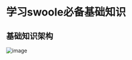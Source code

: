 # 学习swoole必备基础知识

## 基础知识架构

![image](https://github.com/wosiwo/swoole-doc/blob/master/static/image/swoole学习必备基础知识.png)

